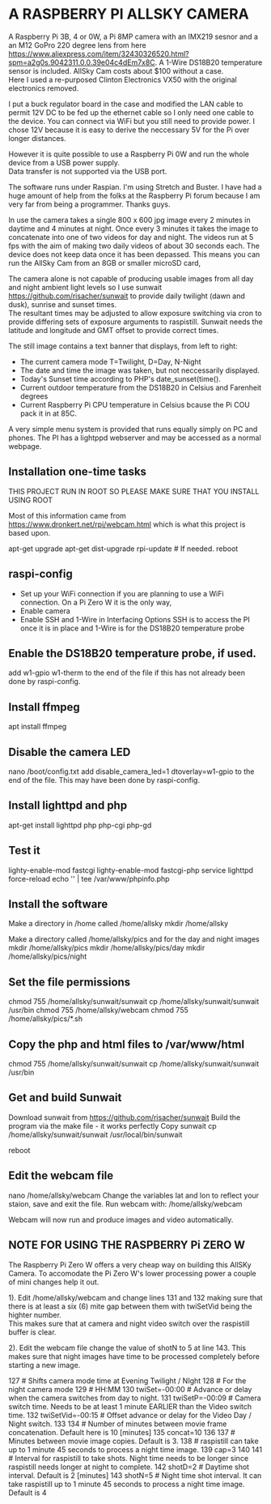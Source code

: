 A RASPBERRY PI ALLSKY CAMERA
============================
A Raspberry Pi 3B, 4 or 0W, a Pi 8MP camera with an IMX219 sesnor and a an M12 GoPro 220 degree lens
from here https://www.aliexpress.com/item/32430326520.html?spm=a2g0s.9042311.0.0.39e04c4dEm7x8C.
A 1-Wire DS18B20 temperature sensor is included. AllSky Cam costs about $100 without a case.  
Here I used a re-purposed Clinton Electronics VX50 with the original electronics removed.

I put a buck regulator board in the case and modified the LAN cable to permit 12V DC to be fed up the 
ethernet cable so I only need one cable to the device.  You can connect via WiFi but you still
need to provide power.  I chose 12V because it is easy to derive the neccessary 5V for the Pi 
over longer distances.

However it is quite possible to use a Raspberry Pi 0W and run the whole device from a USB power supply.  
Data transfer is not supported via the USB port.

The software runs under Raspian. I'm using Stretch and Buster.  I have had a huge amount of help from the folks at the Raspberry Pi forum because I am very far from being a programmer.  Thanks guys.

In use the camera takes a single 800 x 600 jpg image every 2 minutes in daytime and 4 minutes at night.  Once every 3 minutes it takes 
the image to concatenate into one of two videos for day and night.  The videos run at 5 fps with the 
aim of making two daily videos of about 30 seconds each.  The device does not keep data once it has 
been depassed.  This means you can run the AllSky Cam from an 8GB or smaller microSD card,

The camera alone is not capable of producing usable images from all day and night ambient light levels so 
I use sunwait https://github.com/risacher/sunwait to provide daily twilight (dawn and dusk), sunrise and sunset times.  
The resultant times may be adjusted to allow exposure switching via cron to provide differing sets of 
exposure arguments to raspistill.  Sunwait needs the latitude and longitude and GMT offset to provide correct times.

The still image contains a text banner that displays, from left to right:
- The current camera mode T=Twilight, D=Day, N-Night
- The date and time the image was taken, but not neccessarily displayed.
- Today's Sunset time according to PHP's date_sunset(time().
- Current outdoor temperature from the DS18B20 in Celsius and Farenheit degrees
- Current Raspberry Pi CPU temperature in Celsius bcause the Pi COU pack it in at 85C.

A very simple menu system is provided that runs equally simply on PC and phones.  The PI has a 
lightppd webserver and may be accessed as a normal webpage.


Installation one-time tasks
---------------------------
THIS PROJECT RUN IN ROOT SO PLEASE MAKE SURE THAT YOU INSTALL USING ROOT

Most of this information came from https://www.dronkert.net/rpi/webcam.html
which is what this project is based upon.

apt-get upgrade
apt-get dist-upgrade
rpi-update # If needed.
reboot

raspi-config
------------
- Set up your WiFi connection if you are planning to use a WiFi connection.  On a Pi Zero W it is the only way,
- Enable camera
- Enable SSH and 1-Wire in Interfacing Options
SSH is to access the PI once it is in place and 1-Wire is for the DS18B20 temperature probe

Enable the DS18B20 temperature probe, if used.
----------------------------------------------
add
w1-gpio
w1-therm
to the end of the file if this has not already been done by raspi-config.


Install ffmpeg
--------------
apt install ffmpeg

Disable the camera LED
----------------------
nano /boot/config.txt
add
disable_camera_led=1
dtoverlay=w1-gpio
to the end of the file. This may have been done by raspi-config.

Install lighttpd and php
------------------------
apt-get install lighttpd php php-cgi php-gd

Test it
-------
lighty-enable-mod fastcgi
lighty-enable-mod fastcgi-php
service lighttpd force-reload
echo '<?php phpinfo(); ?>' | tee /var/www/phpinfo.php


Install the software
--------------------
Make a directory in /home called /home/allsky
mkdir /home/allsky

Make a directory called /home/allsky/pics and for the day and night images
mkdir /home/allsky/pics
mkdir /home/allsky/pics/day
mkdir /home/allsky/pics/night

Set the file permissions
------------------------
chmod 755 /home/allsky/sunwait/sunwait
cp /home/allsky/sunwait/sunwait /usr/bin
chmod 755 /home/allsky/webcam
chmod 755 /home/allsky/pics/*.sh

Copy the php and html files to /var/www/html
--------------------------------------------
chmod 755 /home/allsky/sunwait/sunwait
cp /home/allsky/sunwait/sunwait /usr/bin

Get and build Sunwait
---------------------
Download sunwait from https://github.com/risacher/sunwait
Build the program via the make file - it works perfectly
Copy sunwait
cp /home/allsky/sunwait/sunwait /usr/local/bin/sunwait

reboot

Edit the webcam file
--------------------
nano /home/allsky/webcam     Change the variables lat and lon to reflect your staion, save and exit the file.
Run webcam with: 
/home/allsky/webcam

Webcam will now run and produce images and video automatically.

NOTE FOR USING THE RASPBERRY Pi ZERO W
--------------------------------------
The Raspberry Pi Zero W offers a very cheap way on building this AllSKy Camera.  To accomodate the Pi Zero W's 
lower processing power a couple of mini changes help it out.  

1). Edit /home/allsky/webcam and change lines 131 and 132 
making sure that there is at least a six (6) mite gap between them with twiSetVid being the highter number.  
This makes sure that at camera and night video switch over the raspistill buffer is clear.

2). Edit the webcam file change the value of shotN to 5 at line 143.  This makes sure that night images have 
time to be processed completely before starting a new image.

127 # Shifts camera mode time at Evening Twilight / NIght
128 # For the night camera mode
129 #       HH:MM
130 twiSet=-00:00 # Advance or delay when the camera switches from day to night.
131 twiSetP=-00:09 # Camera switch time.  Needs to be at least 1 minute EARLIER than the Video switch time.
132 twiSetVid=-00:15 # Offset advance or delay for the Video Day / Night switch.
133
134 # Number of minutes  between movie frame concatenation.  Default here is 10 [minutes]
135 concat=10
136
137 # Minutes between movie image copies.  Default is 3.
138 # raspistill can take up to 1 minute 45 seconds to process a night time image.
139 cap=3
140
141 # Interval for raspistill to take shots.  Night time needs to be longer since raspistill needs longer at night to complete.
142 shotD=2 # Daytime shot interval.  Default is 2 [minutes]
143 shotN=5 # Night time shot interval.  It can take raspistill up to 1 minute 45 seconds to process a night time image.  Default is 4